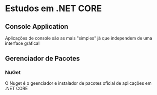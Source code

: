 ﻿# Estudos em .NET CORE

## Console Application

Aplicações de console são as mais "simples" 
já que independem de uma interface gráfica!

## Gerenciador de Pacotes

### NuGet

O Nuget é o geenciador e instalador de pacotes oficial
de aplicações em .NET CORE
